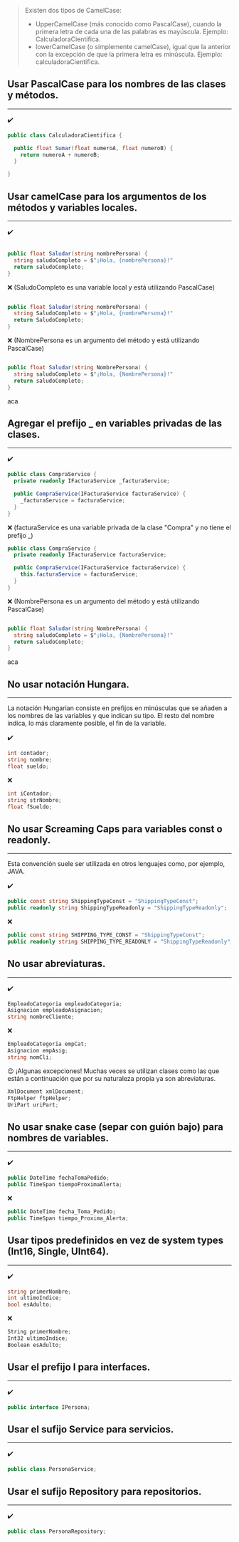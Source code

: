 > Existen dos tipos de CamelCase:
> * UpperCamelCase (más conocido como PascalCase), cuando la primera letra de cada una de las palabras es mayúscula. Ejemplo: CalculadoraCientifica.
> * lowerCamelCase (o simplemente camelCase), igual que la anterior con la excepción de que la primera letra es minúscula. Ejemplo: calculadoraCientifica.

## Usar PascalCase para los nombres de las clases y métodos.
-----

:heavy_check_mark:
```csharp
public class CalculadoraCientifica {

  public float Sumar(float numeroA, float numeroB) {
    return numeroA + numeroB;
  }

}
```

## Usar camelCase para los argumentos de los métodos y variables locales.
-----
:heavy_check_mark:
```csharp

public float Saludar(string nombrePersona) {
  string saludoCompleto = $"¡Hola, {nombrePersona}!"
  return saludoCompleto;
}
```

:x: (SaludoCompleto es una variable local y está utilizando PascalCase)
```csharp

public float Saludar(string nombrePersona) {
  string SaludoCompleto = $"¡Hola, {nombrePersona}!"
  return SaludoCompleto;
}
```

:x: (NombrePersona es un argumento del método y está utilizando PascalCase)
```csharp

public float Saludar(string NombrePersona) {
  string saludoCompleto = $"¡Hola, {NombrePersona}!"
  return saludoCompleto;
}
```

aca
## Agregar el prefijo _ en variables privadas de las clases.
-----
:heavy_check_mark:
```csharp
public class CompraService {
  private readonly IFacturaService _facturaService;

  public CompraService(IFacturaService facturaService) {
    _facturaService = facturaService;
  }
}
```

:x: (facturaService es una variable privada de la clase "Compra" y no tiene el prefijo _)
```csharp
public class CompraService {
  private readonly IFacturaService facturaService;

  public CompraService(IFacturaService facturaService) {
    this.facturaService = facturaService;
  }
}
```

:x: (NombrePersona es un argumento del método y está utilizando PascalCase)
```csharp

public float Saludar(string NombrePersona) {
  string saludoCompleto = $"¡Hola, {NombrePersona}!"
  return saludoCompleto;
}
```
aca

## No usar notación Hungara.
-----
La notación Hungarian consiste en prefijos en minúsculas que se añaden a los nombres de las variables y que indican su tipo. El resto del nombre indica, lo más claramente posible, el fin de la variable.

:heavy_check_mark:
```csharp
int contador;
string nombre;
float sueldo;
```

:x:
```csharp
int iContador;
string strNombre;
float fSueldo;
```

## No usar Screaming Caps para variables const o readonly.
-----
Esta convención suele ser utilizada en otros lenguajes como, por ejemplo, JAVA.

:heavy_check_mark:
```csharp
public const string ShippingTypeConst = "ShippingTypeConst";
public readonly string ShippingTypeReadonly = "ShippingTypeReadonly";
```

:x:
```csharp
public const string SHIPPING_TYPE_CONST = "ShippingTypeConst";
public readonly string SHIPPING_TYPE_READONLY = "ShippingTypeReadonly";
```

## No usar abreviaturas.
-----
:heavy_check_mark:
```csharp
EmpleadoCategoria empleadoCategoria;
Asignacion empleadoAsignacion;
string nombreCliente;
```

:x:
```csharp
EmpleadoCategoria empCat;
Asignacion empAsig;
string nomCli;
```

:wink: ¡Algunas excepciones!
Muchas veces se utilizan clases como las que están a continuación que por su naturaleza propia ya son abreviaturas. 
```csharp
XmlDocument xmlDocument;
FtpHelper ftpHelper;
UriPart uriPart;
```

## No usar snake case (separ con guión bajo) para nombres de variables.
-----
:heavy_check_mark:
```csharp
public DateTime fechaTomaPedido;
public TimeSpan tiempoProximaAlerta;
```

:x:
```csharp
public DateTime fecha_Toma_Pedido;
public TimeSpan tiempo_Proxima_Alerta;
```

## Usar tipos predefinidos en vez de system types (Int16, Single, UInt64).
-----
:heavy_check_mark:
```csharp
string primerNombre;
int ultimoIndice;
bool esAdulto;
```

:x:
```csharp
String primerNombre;
Int32 ultimoIndice;
Boolean esAdulto;
```

## Usar el prefijo I para interfaces.
-----
:heavy_check_mark:
```csharp
public interface IPersona;
```

## Usar el sufijo Service para servicios.
-----
:heavy_check_mark:
```csharp
public class PersonaService;
```

## Usar el sufijo Repository para repositorios.
-----
:heavy_check_mark:
```csharp
public class PersonaRepository;
```


